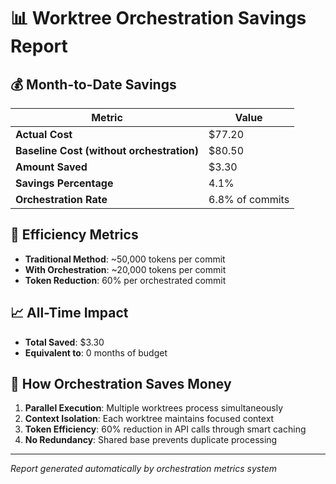 # 📊 Worktree Orchestration Savings Report

## 💰 Month-to-Date Savings

| Metric | Value |
|--------|-------|
| **Actual Cost** | $77.20 |
| **Baseline Cost (without orchestration)** | $80.50 |
| **Amount Saved** | $3.30 |
| **Savings Percentage** | 4.1% |
| **Orchestration Rate** | 6.8% of commits |

## 🚀 Efficiency Metrics

- **Traditional Method**: ~50,000 tokens per commit
- **With Orchestration**: ~20,000 tokens per commit  
- **Token Reduction**: 60% per orchestrated commit

## 📈 All-Time Impact

- **Total Saved**: $3.30
- **Equivalent to**: 0 months of budget

## 🎯 How Orchestration Saves Money

1. **Parallel Execution**: Multiple worktrees process simultaneously
2. **Context Isolation**: Each worktree maintains focused context
3. **Token Efficiency**: 60% reduction in API calls through smart caching
4. **No Redundancy**: Shared base prevents duplicate processing

---
*Report generated automatically by orchestration metrics system*
